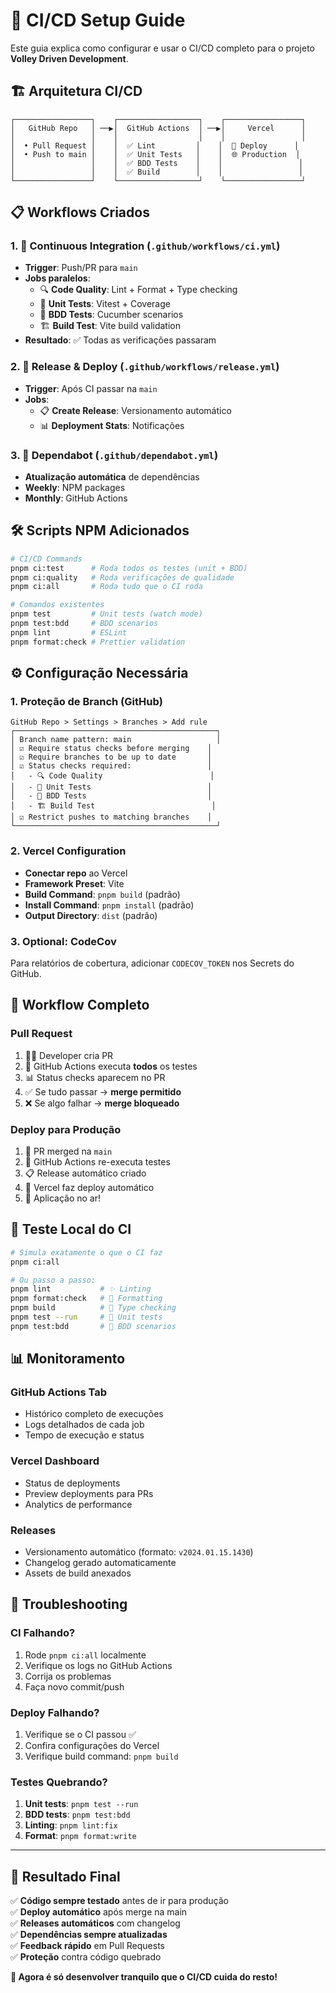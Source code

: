 # 🚀 CI/CD Setup Guide

Este guia explica como configurar e usar o CI/CD completo para o projeto **Volley Driven Development**.

## 🏗️ Arquitetura CI/CD

```
┌─────────────────┐    ┌──────────────────┐    ┌─────────────────┐
│   GitHub Repo   │ ──▶│  GitHub Actions  │ ──▶│     Vercel      │
│                 │    │                  │    │                 │
│  • Pull Request │    │  ✅ Lint         │    │  🚀 Deploy      │
│  • Push to main │    │  ✅ Unit Tests   │    │  🌐 Production  │
│                 │    │  ✅ BDD Tests    │    │                 │
│                 │    │  ✅ Build        │    │                 │
└─────────────────┘    └──────────────────┘    └─────────────────┘
```

## 📋 Workflows Criados

### 1. **🏐 Continuous Integration** (`.github/workflows/ci.yml`)

- **Trigger**: Push/PR para `main`
- **Jobs paralelos**:
  - 🔍 **Code Quality**: Lint + Format + Type checking
  - 🧪 **Unit Tests**: Vitest + Coverage
  - 🥒 **BDD Tests**: Cucumber scenarios  
  - 🏗️ **Build Test**: Vite build validation
- **Resultado**: ✅ Todas as verificações passaram

### 2. **🚀 Release & Deploy** (`.github/workflows/release.yml`)

- **Trigger**: Após CI passar na `main`
- **Jobs**:
  - 📋 **Create Release**: Versionamento automático
  - 📊 **Deployment Stats**: Notificações

### 3. **🔄 Dependabot** (`.github/dependabot.yml`)

- **Atualização automática** de dependências
- **Weekly**: NPM packages
- **Monthly**: GitHub Actions

## 🛠️ Scripts NPM Adicionados

```bash
# CI/CD Commands
pnpm ci:test      # Roda todos os testes (unit + BDD)
pnpm ci:quality   # Roda verificações de qualidade
pnpm ci:all       # Roda tudo que o CI roda

# Comandos existentes
pnpm test         # Unit tests (watch mode)
pnpm test:bdd     # BDD scenarios
pnpm lint         # ESLint
pnpm format:check # Prettier validation
```

## ⚙️ Configuração Necessária

### 1. **Proteção de Branch (GitHub)**

```
GitHub Repo > Settings > Branches > Add rule
┌─────────────────────────────────────────────┐
│ Branch name pattern: main                   │
│ ☑️ Require status checks before merging    │
│ ☑️ Require branches to be up to date       │
│ ☑️ Status checks required:                 │
│   - 🔍 Code Quality                        │
│   - 🧪 Unit Tests                          │
│   - 🥒 BDD Tests                           │
│   - 🏗️ Build Test                          │
│ ☑️ Restrict pushes to matching branches    │
└─────────────────────────────────────────────┘
```

### 2. **Vercel Configuration**

- **Conectar repo** ao Vercel
- **Framework Preset**: Vite
- **Build Command**: `pnpm build` (padrão)
- **Install Command**: `pnpm install` (padrão)
- **Output Directory**: `dist` (padrão)

### 3. **Optional: CodeCov**

Para relatórios de cobertura, adicionar `CODECOV_TOKEN` nos Secrets do GitHub.

## 🔄 Workflow Completo

### **Pull Request**

1. 👨‍💻 Developer cria PR
2. 🤖 GitHub Actions executa **todos** os testes
3. 📊 Status checks aparecem no PR
4. ✅ Se tudo passar → **merge permitido**
5. ❌ Se algo falhar → **merge bloqueado**

### **Deploy para Produção**

1. 🔀 PR merged na `main`  
2. 🤖 GitHub Actions re-executa testes
3. 📋 Release automático criado
4. 🚀 Vercel faz deploy automático
5. 🎉 Aplicação no ar!

## 🧪 Teste Local do CI

```bash
# Simula exatamente o que o CI faz
pnpm ci:all

# Ou passo a passo:
pnpm lint           # ✨ Linting
pnpm format:check   # 💄 Formatting  
pnpm build          # 🔧 Type checking
pnpm test --run     # 🧪 Unit tests
pnpm test:bdd       # 🥒 BDD scenarios
```

## 📊 Monitoramento

### **GitHub Actions Tab**

- Histórico completo de execuções
- Logs detalhados de cada job
- Tempo de execução e status

### **Vercel Dashboard**

- Status de deployments
- Preview deployments para PRs
- Analytics de performance

### **Releases**

- Versionamento automático (formato: `v2024.01.15.1430`)
- Changelog gerado automaticamente
- Assets de build anexados

## 🚨 Troubleshooting

### **CI Falhando?**

1. Rode `pnpm ci:all` localmente
2. Verifique os logs no GitHub Actions
3. Corrija os problemas
4. Faça novo commit/push

### **Deploy Falhando?**

1. Verifique se o CI passou ✅
2. Confira configurações do Vercel
3. Verifique build command: `pnpm build`

### **Testes Quebrando?**

1. **Unit tests**: `pnpm test --run`
2. **BDD tests**: `pnpm test:bdd`  
3. **Linting**: `pnpm lint:fix`
4. **Format**: `pnpm format:write`

---

## 🎯 Resultado Final

✅ **Código sempre testado** antes de ir para produção  
✅ **Deploy automático** após merge na main  
✅ **Releases automáticos** com changelog  
✅ **Dependências sempre atualizadas**  
✅ **Feedback rápido** em Pull Requests  
✅ **Proteção** contra código quebrado  

**🏐 Agora é só desenvolver tranquilo que o CI/CD cuida do resto!**
